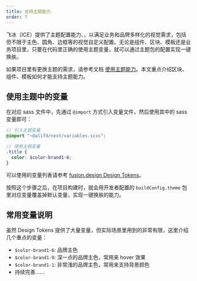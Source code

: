 ```yaml
---
title: 支持主题能力
order: 7
---
```


飞冰（ICE）提供了主题配置能力、，以满足业务和品牌多样化的视觉需求，包括但不限于主色、圆角、边框等的视觉自定义配置。无论是组件、区块、模板还是业务项目里，只要在代码里正确的使用主题变量，就可以通过主题包的配置实现一键换肤。

如果项目里有更换主题的需求，请参考文档 [使用主题能力](#/docs/advanced/use-theme)。本文重点介绍区块、组件、模板如何才能支持主题能力。

## 使用主题中的变量

在对应 sass 文件中，先通过 `@import` 方式引入变量文件，然后使用其中的 sass 变量即可：

```scss
// 引入主题变量
@import "~@alifd/next/variables.scss";

// 使用主题变量
.title {
  color: $color-brand1-6;
}
```

可以使用的变量列表请参考 [fusion.design Design Tokens](https://fusion.design/component/tokens)。

按照这个步骤之后，在项目构建时，就会用开发者配置的 `buildConfig.theme` 包里对应变量覆盖掉默认变量，实现一键换肤的能力。

## 常用变量说明

虽然 Design Tokens 提供了大量变量，但实际场景里用到的非常有限，这里介绍几个重点的变量：

- `$color-brand1-6`: 品牌主色
- `$color-brand1-9`: 深一点的品牌主色，常用来 hover 效果
- `$color-brand1-1`: 非常浅的品牌主色，常用来支持背景颜色
- 持续完善……